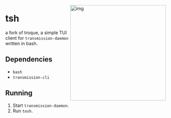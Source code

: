 <a href="https://asciinema.org/a/ErHbd5wb0fVucP10dwG4hm2N6" target="_blank"><img src="https://asciinema.org/a/ErHbd5wb0fVucP10dwG4hm2N6.png" alt="img" height="300px" align="right"/></a>

# tsh

a fork of troque, a simple TUI client for `transmission-daemon` written in bash.


## Dependencies

- `bash`
- `transmission-cli`

## Running

1. Start `transmission-daemon`.
2. Run `tosh`.
